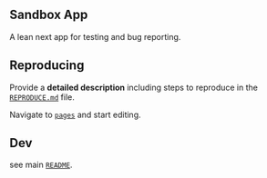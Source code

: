 ## Sandbox App

A lean next app for testing and bug reporting.

## Reproducing

Provide a **detailed description** including steps to reproduce in the [`REPRODUCE.md`](./REPRODUCE.md) file.

Navigate to [`pages`](./pages/index.tsx) and start editing.

## Dev

see main [`README`](../../README.md).
